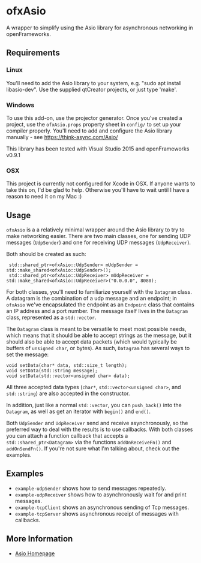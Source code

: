 # ofxAsio

A wrapper to simplify using the Asio library for asynchronous networking in openFrameworks. 

## Requirements

### Linux
You'll need to add the Asio library to your system, e.g. "sudo apt install libasio-dev". Use the supplied qtCreator projects, or just type 'make'.

### Windows
To use this add-on, use the projector generator.  Once you've created a project, use the `ofxAsio.props` property sheet in `config/` to set up your compiler properly. You'll need to add and configure the Asio library manually - see https://think-async.com/Asio/

This library has been tested with Visual Studio 2015 and openFrameworks v0.9.1

### OSX
This project is currently not configured for Xcode in OSX.  If anyone wants to take this on, I'd be glad to help.  Otherwise you'll have to wait until I have a reason to need it on my Mac :)

## Usage
`ofxAsio` is a a relatively minimal wrapper around the Asio library to try to make networking easier.  There are two main classes, one for sending UDP messages (`UdpSender`) and one for receiving UDP messages (`UdpReceiver`).

Both should be created as such:

     std::shared_ptr<ofxAsio::UdpSender> mUdpSender = std::make_shared<ofxAsio::UdpSender>();
     std::shared_ptr<ofxAsio::UdpReceiver> mUdpReceiver = std::make_shared<ofxAsio::UdpReceiver>("0.0.0.0", 8080);
     
For both classes, you'll need to familiarize yourself with the `Datagram` class.  A datagram is the combination of a udp message and an endpoint; in `ofxAsio` we've encapsulated the endpoint as an `Endpoint` class that contains an IP address and a port number.  The message itself lives in the `Datagram` class, represented as a `std::vector`.

The `Datagram` class is meant to be versatile to meet most possible needs, which means that it should be able to accept strings as the message, but it should also be able to accept data packets (which would typically be buffers of `unsigned char`, or bytes).  As such, `Datagram` has several ways to set the message:

    void setData(char* data, std::size_t length);
    void setData(std::string message);
    void setData(std::vector<unsigned char> data);

All three accepted data types (`char*`, `std::vector<unsigned char>`, and `std::string`) are also accepted in the constructor.

In addition, just like a normal `std::vector`, you can `push_back()` into the `Datagram`, as well as get an iterator with `begin()` and `end()`.

Both `UdpSender` and `UdpReceiver` send and receive asynchronously, so the preferred way to deal with the results is to use callbacks.  With both classes you can attach a function callback that accepts a `std::shared_ptr<Datagram>` via the functions `addOnReceiveFn()` and `addOnSendFn()`.  If you're not sure what I'm talking about, check out the examples.

## Examples
* `example-udpSender` shows how to send messages repeatedly.
* `example-udpReceiver` shows how to asynchronously wait for and print messages.
* `example-tcpClient` shows an asynchronous sending of Tcp messages.
* `example-tcpServer` shows asynchronous receipt of messages with callbacks.

## More Information
* [Asio Homepage](http://think-async.com/)
